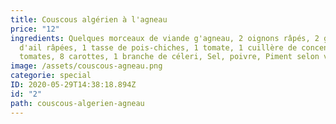 ```yaml
---
title: Couscous algérien à l'agneau
price: "12"
ingredients: Quelques morceaux de viande g'agneau, 2 oignons râpés, 2 gousses
  d'ail râpées, 1 tasse de pois-chiches, 1 tomate, 1 cuillère de concentré de
  tomates, 8 carottes, 1 branche de céleri, Sel, poivre, Piment selon votre goût
image: /assets/couscous-agneau.png
categorie: special
ID: 2020-05-29T14:38:18.894Z
id: "2"
path: couscous-algerien-agneau
---
```

